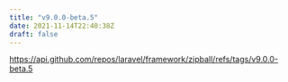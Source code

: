 ```yaml
---
title: "v9.0.0-beta.5"
date: 2021-11-14T22:40:38Z
draft: false
---
```


https://api.github.com/repos/laravel/framework/zipball/refs/tags/v9.0.0-beta.5
